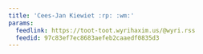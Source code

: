 ```yaml
---
title: 'Cees-Jan Kiewiet :rp: :wm:'
params:
  feedlink: https://toot-toot.wyrihaxim.us/@wyri.rss
  feedid: 97c83ef7ec8683aefeb2caaedf0835d3
---
```

